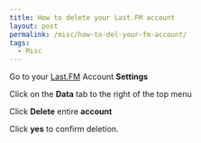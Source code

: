 ```yaml
---
title: How to delete your Last.FM account
layout: post
permalink: /misc/how-to-del-your-fm-account/
tags:
  - Misc
---
```

Go to your <a title="Last.FM" href="https://www.last.fm/settings/account" target="_blank">Last.FM</a> Account <strong>Settings</strong>

Click on the <strong>Data</strong> tab to the right of the top menu

Click <strong>Delete</strong> entire <strong>account</strong> 

Click <strong>yes</strong> to confirm deletion.
